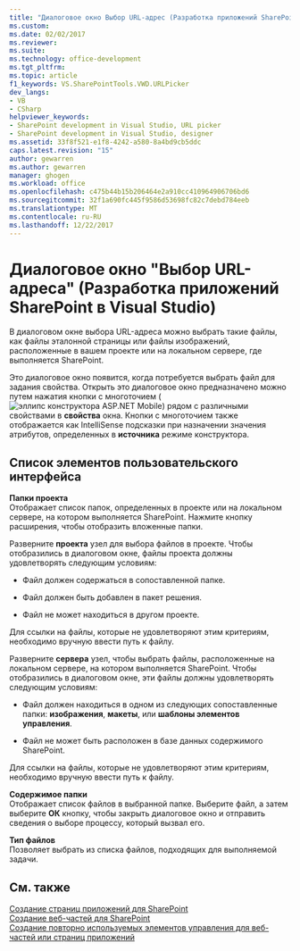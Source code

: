 ```yaml
---
title: "Диалоговое окно Выбор URL-адрес (Разработка приложений SharePoint в Visual Studio) | Документы Microsoft"
ms.custom: 
ms.date: 02/02/2017
ms.reviewer: 
ms.suite: 
ms.technology: office-development
ms.tgt_pltfrm: 
ms.topic: article
f1_keywords: VS.SharePointTools.VWD.URLPicker
dev_langs:
- VB
- CSharp
helpviewer_keywords:
- SharePoint development in Visual Studio, URL picker
- SharePoint development in Visual Studio, designer
ms.assetid: 33f8f521-e1f8-4242-a580-8a4bd9cb5ddc
caps.latest.revision: "15"
author: gewarren
ms.author: gewarren
manager: ghogen
ms.workload: office
ms.openlocfilehash: c475b44b15b206464e2a910cc410964906706bd6
ms.sourcegitcommit: 32f1a690fc445f9586d53698fc82c7debd784eeb
ms.translationtype: MT
ms.contentlocale: ru-RU
ms.lasthandoff: 12/22/2017
---
```

# <a name="url-picker-dialog-box-sharepoint-development-in-visual-studio"></a>Диалоговое окно "Выбор URL-адреса" (Разработка приложений SharePoint в Visual Studio)
  В диалоговом окне выбора URL-адреса можно выбрать такие файлы, как файлы эталонной страницы или файлы изображений, расположенные в вашем проекте или на локальном сервере, где выполняется SharePoint.  
  
 Это диалоговое окно появится, когда потребуется выбрать файл для задания свойства. Открыть это диалоговое окно предназначено можно путем нажатия кнопки с многоточием (![эллипс конструктора ASP.NET Mobile](../sharepoint/media/mwellipsis.gif "эллипс конструктора ASP.NET Mobile")) рядом с различными свойствами в **свойства** окна. Кнопки с многоточием также отображается как IntelliSense подсказки при назначении значения атрибутов, определенных в **источника** режиме конструктора.  
  
## <a name="uielement-list"></a>Список элементов пользовательского интерфейса  
 **Папки проекта**  
 Отображает список папок, определенных в проекте или на локальном сервере, на котором выполняется SharePoint. Нажмите кнопку расширения, чтобы отобразить вложенные папки.  
  
 Разверните **проекта** узел для выбора файлов в проекте. Чтобы отобразились в диалоговом окне, файлы проекта должны удовлетворять следующим условиям:  
  
-   Файл должен содержаться в сопоставленной папке.  
  
-   Файл должен быть добавлен в пакет решения.  
  
-   Файл не может находиться в другом проекте.  
  
 Для ссылки на файлы, которые не удовлетворяют этим критериям, необходимо вручную ввести путь к файлу.  
  
 Разверните **сервера** узел, чтобы выбрать файлы, расположенные на локальном сервере, на котором выполняется SharePoint. Чтобы отобразились в диалоговом окне, эти файлы должны удовлетворять следующим условиям:  
  
-   Файл должен находиться в одном из следующих сопоставленные папки: **изображения**, **макеты**, или **шаблоны элементов управления**.  
  
-   Файл не может быть расположен в базе данных содержимого SharePoint.  
  
 Для ссылки на файлы, которые не удовлетворяют этим критериям, необходимо вручную ввести путь к файлу.  
  
 **Содержимое папки**  
 Отображает список файлов в выбранной папке. Выберите файл, а затем выберите **ОК** кнопку, чтобы закрыть диалоговое окно и отправить сведения о выборе процессу, который вызвал его.  
  
 **Тип файлов**  
 Позволяет выбрать из списка файлов, подходящих для выполняемой задачи.  
  
## <a name="see-also"></a>См. также  
 [Создание страниц приложений для SharePoint](../sharepoint/creating-application-pages-for-sharepoint.md)   
 [Создание веб-частей для SharePoint](../sharepoint/creating-web-parts-for-sharepoint.md)   
 [Создание повторно используемых элементов управления для веб-частей или страниц приложений](../sharepoint/creating-reusable-controls-for-web-parts-or-application-pages.md)   
  
  